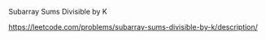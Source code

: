 Subarray Sums Divisible by K

https://leetcode.com/problems/subarray-sums-divisible-by-k/description/
